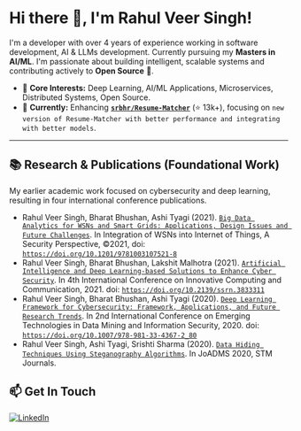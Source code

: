 # Hi there 👋, I'm Rahul Veer Singh!

I'm a developer with over 4 years of experience working in software development, AI & LLMs development. Currently pursuing my **Masters in AI/ML**. I'm passionate about building intelligent, scalable systems and contributing actively to **Open Source** 🤝.

*   🧠 **Core Interests:** Deep Learning, AI/ML Applications, Microservices, Distributed Systems, Open Source.
*   🌱 **Currently:** Enhancing **[`srbhr/Resume-Matcher`](https://github.com/srbhr/Resume-Matcher)** (⭐️ 13k+), focusing on `new version of Resume-Matcher with better performance and integrating with better models`.

---

## 📚 Research & Publications (Foundational Work)

My earlier academic work focused on cybersecurity and deep learning, resulting in four international conference publications.

*   Rahul Veer Singh, Bharat Bhushan, Ashi Tyagi (2021). [`Big Data Analytics for WSNs and Smart Grids: Applications, Design Issues and Future Challenges`](https://doi.org/10.1201/9781003107521-8). In Integration of WSNs into Internet of Things, A Security Perspective, ©2021, doi: [`https://doi.org/10.1201/9781003107521-8`](https://doi.org/10.1201/9781003107521-8)
*   Rahul Veer Singh, Bharat Bhushan, Lakshit Malhotra (2021). [`Artificial Intelligence and Deep Learning-based Solutions to Enhance Cyber Security`](https://doi.org/10.2139/ssrn.3833311). In 4th International Conference on Innovative Computing and Communication, 2021. doi: [`https://doi.org/10.2139/ssrn.3833311`](https://doi.org/10.2139/ssrn.3833311)
*   Rahul Veer Singh, Bharat Bhushan, Ashi Tyagi (2020). [`Deep Learning Framework for Cybersecurity: Framework, Applications, and Future Research Trends`](https://doi.org/10.1007/978-981-33-4367-2_80). In 2nd International Conference on Emerging Technologies in Data Mining and Information Security, 2020. doi: [`https://doi.org/10.1007/978-981-33-4367-2_80`](https://doi.org/10.1007/978-981-33-4367-2_80)
*   Rahul Veer Singh, Ashi Tyagi, Srishti Sharma (2020). [`Data Hiding Techniques Using Steganography Algorithms`](http://computers.stmjournals.com/index.php?journal=JoADMS&page=article&op=view&path%5B%5D=2426). In JoADMS 2020, STM Journals.

## 📫 Get In Touch 

[![LinkedIn](https://img.shields.io/badge/linkedin-%230077B5.svg?style=for-the-badge&logo=linkedin&logoColor=white)](https://www.linkedin.com/in/rahulveersingh)
